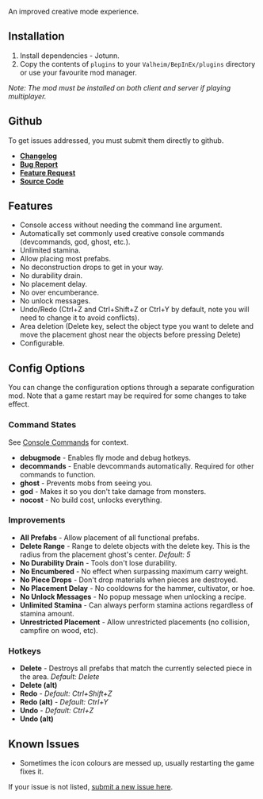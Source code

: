 An improved creative mode experience.

## Installation
1. Install dependencies - Jotunn.
2. Copy the contents of `plugins` to your `Valheim/BepInEx/plugins` directory or use your favourite mod manager.

*Note: The mod must be installed on both client and server if playing multiplayer.*

## Github
To get issues addressed, you must submit them directly to github.

- **[Changelog](https://github.com/heinermann/Valheim_mods/blob/main/BetterCreative/CHANGELOG.md)**
- **[Bug Report](https://github.com/heinermann/Valheim_mods/issues/new?assignees=&labels=BetterCreative%2C+bug&template=-bettercreative--bug-report.md&title=)**
- **[Feature Request](https://github.com/heinermann/Valheim_mods/issues/new?assignees=&labels=BetterCreative%2C+enhancement&template=-bettercreative--feature-request.md&title=)**
- **[Source Code](https://github.com/heinermann/Valheim_mods/tree/main/BetterCreative)**

## Features

- Console access without needing the command line argument.
- Automatically set commonly used creative console commands (devcommands, god, ghost, etc.).
- Unlimited stamina.
- Allow placing most prefabs.
- No deconstruction drops to get in your way.
- No durability drain.
- No placement delay.
- No over encumberance.
- No unlock messages.
- Undo/Redo (Ctrl+Z and Ctrl+Shift+Z or Ctrl+Y by default, note you will need to change it to avoid conflicts).
- Area deletion (Delete key, select the object type you want to delete and move the placement ghost near the objects before pressing Delete)
- Configurable.

## Config Options

You can change the configuration options through a separate configuration mod. Note that a game restart may be required for some changes to take effect.

### Command States
See [Console Commands](https://valheim.fandom.com/wiki/Console_Commands) for context.

- **debugmode** - Enables fly mode and debug hotkeys.
- **decommands** - Enable devcommands automatically. Required for other commands to function.
- **ghost** - Prevents mobs from seeing you.
- **god** - Makes it so you don't take damage from monsters.
- **nocost** - No build cost, unlocks everything.

### Improvements

- **All Prefabs** - Allow placement of all functional prefabs.
- **Delete Range** - Range to delete objects with the delete key. This is the radius from the placement ghost's center. *Default: 5*
- **No Durability Drain** - Tools don't lose durability.
- **No Encumbered** - No effect when surpassing maximum carry weight.
- **No Piece Drops** - Don't drop materials when pieces are destroyed.
- **No Placement Delay** - No cooldowns for the hammer, cultivator, or hoe.
- **No Unlock Messages** - No popup message when unlocking a recipe.
- **Unlimited Stamina** - Can always perform stamina actions regardless of stamina amount.
- **Unrestricted Placement** - Allow unrestricted placements (no collision, campfire on wood, etc).

### Hotkeys
- **Delete** - Destroys all prefabs that match the currently selected piece in the area. *Default: Delete*
- **Delete (alt)**
- **Redo** - *Default: Ctrl+Shift+Z*
- **Redo (alt)** - *Default: Ctrl+Y*
- **Undo** - *Default: Ctrl+Z*
- **Undo (alt)**

## Known Issues
- Sometimes the icon colours are messed up, usually restarting the game fixes it.

If your issue is not listed, [submit a new issue here](https://github.com/heinermann/Valheim_mods/issues/new?assignees=&labels=BetterCreative%2C+bug&template=-bettercreative--bug-report.md&title=).
